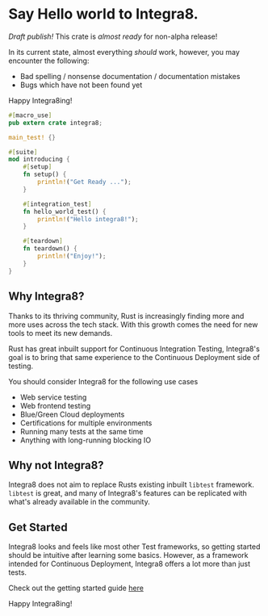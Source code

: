 # Say Hello world to Integra8.
*Draft publish!*
This crate is *almost ready* for non-alpha release! 

In its current state, almost everything *should* work, however, you may encounter the following:

- Bad spelling / nonsense documentation / documentation mistakes 
- Bugs which have not been found yet

Happy Integra8ing!

```rust
#[macro_use]
pub extern crate integra8;

main_test! {}

#[suite]
mod introducing {
    #[setup]
    fn setup() {
        println!("Get Ready ...");
    }

    #[integration_test]
    fn hello_world_test() {
        println!("Hello integra8!");
    }

    #[teardown]
    fn teardown() {
        println!("Enjoy!");
    }
}


```
## Why Integra8?
Thanks to its thriving community, Rust is increasingly finding more and more uses across the tech stack. With this growth comes the need for new tools to meet its new demands.

Rust has great inbuilt support for Continuous Integration Testing, Integra8's goal is to bring that same experience to the Continuous Deployment side of testing.

You should consider Integra8 for the following use cases
- Web service testing
- Web frontend testing
- Blue/Green Cloud deployments
- Certifications for multiple environments 
- Running many tests at the same time
- Anything with long-running blocking IO

## Why not Integra8?
Integra8 does not aim to replace Rusts existing inbuilt `libtest` framework. `libtest` is great, and many of Integra8's features can be replicated with what's already available in the community. 

## Get Started
Integra8 looks and feels like most other Test frameworks, so getting started should be intuitive after learning some basics.
However, as a framework intended for Continuous Deployment, Integra8 offers a lot more than just tests. 

Check out the getting started guide [here](./examples/README.md)

Happy Integra8ing!